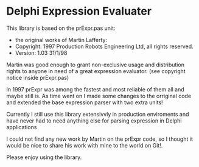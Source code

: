 Delphi Expression Evaluater
===========================

This library is based on the prExpr.pas unit:
- the original works of Martin Lafferty:
- Copyright:   1997 Production Robots Engineering Ltd, all rights reserved.
- Version:     1.03 31/1/98

Martin was good enough to grant non-exclusive usage and distribution rights to anyone in need of a great expression evaluator.
(see copyright notice inside prExpr.pas)

In 1997 prExpr was among the fastest and most reliable of them all and maybe still is.
As time went on I made some changes to the orriginal code and extended the base expression parser with two extra units!

Currently I still use this library extensivvly in production enviroments and have never had to need anything else for parsing expression in Delphi applications

I could not find any new work by Martin on the prExpr code, so I thought it would be nice to share his work with mine to the world on Git!.

Please enjoy using the library.
